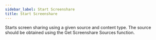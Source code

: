 ```yaml
---
sidebar_label: Start Screenshare
title: Start Screenshare
---
```

Starts screen sharing using a given source and content type. The source should be obtained using the Get Screenshare Sources function.